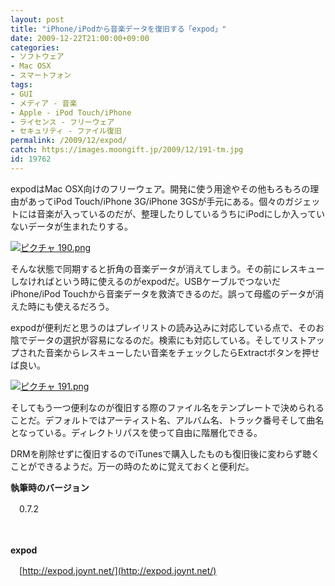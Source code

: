 ```yaml
---
layout: post
title: "iPhone/iPodから音楽データを復旧する「expod」"
date: 2009-12-22T21:00:00+09:00
categories:
- ソフトウェア
- Mac OSX
- スマートフォン
tags: 
- GUI
- メディア - 音楽
- Apple - iPod Touch/iPhone
- ライセンス - フリーウェア
- セキュリティ - ファイル復旧
permalink: /2009/12/expod/
catch: https://images.moongift.jp/2009/12/191-tm.jpg
id: 19762
---
```

expodはMac OSX向けのフリーウェア。開発に使う用途やその他もろもろの理由があってiPod Touch/iPhone 3G/iPhone 3GSが手元にある。個々のガジェットには音楽が入っているのだが、整理したりしているうちにiPodにしか入っていないデータが生まれたりする。

  

[![ピクチャ 190.png](https://images.moongift.jp/2009/12/190-tm.jpg)](https://images.moongift.jp/2009/12/190.png)

  

そんな状態で同期すると折角の音楽データが消えてしまう。その前にレスキューしなければという時に使えるのがexpodだ。USBケーブルでつないだiPhone/iPod Touchから音楽データを救済できるのだ。誤って母艦のデータが消えた時にも使えるだろう。

  
  
<!--more-->

expodが便利だと思うのはプレイリストの読み込みに対応している点で、そのお陰でデータの選択が容易になるのだ。検索にも対応している。そしてリストアップされた音楽からレスキューしたい音楽をチェックしたらExtractボタンを押せば良い。

  

[![ピクチャ 191.png](https://images.moongift.jp/2009/12/191-tm.jpg)](https://images.moongift.jp/2009/12/191.png)

  

そしてもう一つ便利なのが復旧する際のファイル名をテンプレートで決められることだ。デフォルトではアーティスト名、アルバム名、トラック番号そして曲名となっている。ディレクトリパスを使って自由に階層化できる。

  

DRMを削除せずに復旧するのでiTunesで購入したものも復旧後に変わらず聴くことができるようだ。万一の時のために覚えておくと便利だ。

  

**執筆時のバージョン**  
  
　0.7.2

  

　

  

**expod**  
  
　[http://expod.joynt.net/](http://expod.joynt.net/)

  
  
